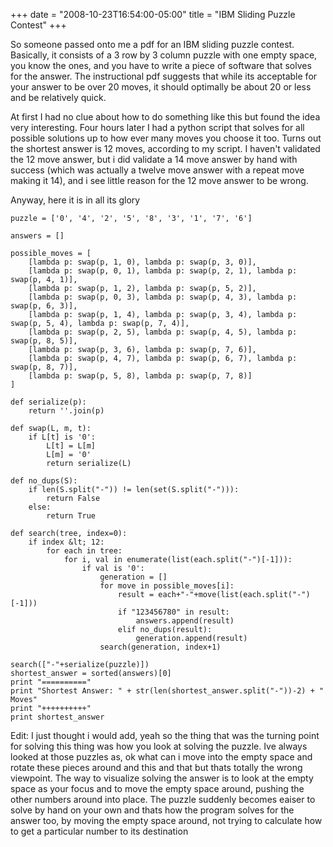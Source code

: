 +++
date = "2008-10-23T16:54:00-05:00"
title = "IBM Sliding Puzzle Contest"
+++

So someone passed onto me a pdf for an IBM sliding puzzle contest. Basically, it consists of a 3 row by 3 column puzzle with one empty space, you know the ones, and you have to write a piece of software that solves for the answer. The instructional pdf suggests that while its acceptable for your answer to be over 20 moves, it should optimally be about 20 or less and be relatively quick.

At first I had no clue about how to do something like this but found the idea very interesting. Four hours later I had a python script that solves for all possible solutions up to how ever many moves you choose it too. Turns out the shortest answer is 12 moves, according to my script. I haven't validated the 12 move answer, but i did validate a 14 move answer by hand with success (which was actually a twelve move answer with a repeat move making it 14), and i see little reason for the 12 move answer to be wrong.

Anyway, here it is in all its glory

```
puzzle = ['0', '4', '2', '5', '8', '3', '1', '7', '6']

answers = []

possible_moves = [
    [lambda p: swap(p, 1, 0), lambda p: swap(p, 3, 0)],
    [lambda p: swap(p, 0, 1), lambda p: swap(p, 2, 1), lambda p: swap(p, 4, 1)],
    [lambda p: swap(p, 1, 2), lambda p: swap(p, 5, 2)],
    [lambda p: swap(p, 0, 3), lambda p: swap(p, 4, 3), lambda p: swap(p, 6, 3)],
    [lambda p: swap(p, 1, 4), lambda p: swap(p, 3, 4), lambda p: swap(p, 5, 4), lambda p: swap(p, 7, 4)],
    [lambda p: swap(p, 2, 5), lambda p: swap(p, 4, 5), lambda p: swap(p, 8, 5)],
    [lambda p: swap(p, 3, 6), lambda p: swap(p, 7, 6)],
    [lambda p: swap(p, 4, 7), lambda p: swap(p, 6, 7), lambda p: swap(p, 8, 7)],
    [lambda p: swap(p, 5, 8), lambda p: swap(p, 7, 8)]
]

def serialize(p):
    return ''.join(p)

def swap(L, m, t):
    if L[t] is '0':
        L[t] = L[m]
        L[m] = '0'
        return serialize(L)
    
def no_dups(S):
    if len(S.split("-")) != len(set(S.split("-"))):
        return False
    else:
        return True

def search(tree, index=0):
    if index &lt; 12:
        for each in tree:
            for i, val in enumerate(list(each.split("-")[-1])):
                if val is '0':
                    generation = []
                    for move in possible_moves[i]:
                        result = each+"-"+move(list(each.split("-")[-1]))
                        if "123456780" in result:
                            answers.append(result)
                        elif no_dups(result):
                            generation.append(result)
                    search(generation, index+1)

search(["-"+serialize(puzzle)])
shortest_answer = sorted(answers)[0]
print "=========="
print "Shortest Answer: " + str(len(shortest_answer.split("-"))-2) + " Moves"
print "++++++++++"
print shortest_answer
```

Edit: I just thought i would add, 
yeah so the thing that was the turning point for solving this thing was how you look at solving the puzzle. Ive always looked at those puzzles as, ok what can i move into the empty space and rotate these pieces around and this and that but thats totally the wrong viewpoint. The way to visualize solving the answer is to look at the empty space as your focus and to move the empty space around, pushing the other numbers around into place. The puzzle suddenly becomes eaiser to solve by hand on your own and thats how the program solves for the answer too, by moving the empty space around, not trying to calculate how to get a particular number to its destination

